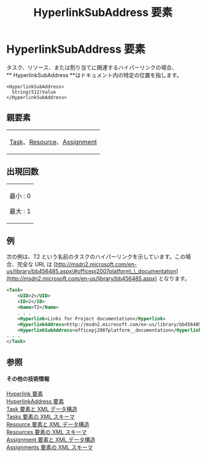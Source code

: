 ﻿---
title: HyperlinkSubAddress 要素
TOCTitle: HyperlinkSubAddress 要素
ms:assetid: 99c068ea-a59e-4572-b8e7-5701736b9056
ms:mtpsurl: https://msdn.microsoft.com/ja-jp/library/Bb968602(v=office.12)
ms:contentKeyID: 16742953
ms.date: 06/30/2008
mtps_version: v=office.12
dev_langs:
- xml
ms.translationtype: HT
---

# HyperlinkSubAddress 要素

タスク、リソース、または割り当てに関連するハイパーリンクの場合、** HyperlinkSubAddress **はドキュメント内の特定の位置を指します。

    <HyperlinkSubAddress>
      String(512)Value
    </HyperlinkSubAddress>

## 親要素

<table>
<colgroup>
<col style="width: 100%" />
</colgroup>
<tbody>
<tr class="odd">
<td><p><a href="task-element.md">Task</a>、<a href="resource-element.md">Resource</a>、<a href="assignment-element.md">Assignment</a></p></td>
</tr>
</tbody>
</table>


## 出現回数


<table>
<colgroup>
<col style="width: 100%" />
</colgroup>
<tbody>
<tr class="odd">
<td><p>最小 : 0</p>
<p>最大 : 1</p></td>
</tr>
</tbody>
</table>


## 例

次の例は、T2 という名前のタスクのハイパーリンクを示しています。この場合、完全な URL は [http://msdn2.microsoft.com/en-us/library/bb456485.aspx\#officepj2007platform\_\_documentation](http://msdn2.microsoft.com/en-us/library/bb456485.aspx) となります。

``` xml
<Task>
    <UID>2</UID>
    <ID>2</ID>
    <Name>T2</Name>
    . . .
    <Hyperlink>Links for Project documentation</Hyperlink>
    <HyperlinkAddress>http://msdn2.microsoft.com/en-us/library/bb456485.aspx</HyperlinkAddress>
    <HyperlinkSubAddress>officepj2007platform__documentation</HyperlinkSubAddress>
. . .
</Task>
```

## 参照

#### その他の技術情報

[Hyperlink 要素](hyperlink-element.md)  
[HyperlinkAddress 要素](hyperlinkaddress-element.md)  
[Task 要素と XML データ構造](task-elements-and-xml-structure.md)  
[Tasks 要素の XML スキーマ](xml-schema-for-the-tasks-element.md)  
[Resource 要素と XML データ構造](resource-elements-and-xml-structure.md)  
[Resources 要素の XML スキーマ](xml-schema-for-the-resources-element.md)  
[Assignment 要素と XML データ構造](assignment-elements-and-xml-structure.md)  
[Assignments 要素の XML スキーマ](xml-schema-for-the-assignments-element.md)


